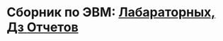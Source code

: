 <h1>
Сборник по ЭВМ: 
<a href ="https://github.com/Lesyalys/Study/tree/main/course%202/%D0%AD%D0%92%D0%9C/%D0%AD%D0%92%D0%9C_%D0%9F%D0%A3_%D0%9B%D0%A0">Лабараторных, 
<a href ="https://github.com/Lesyalys/Study/tree/main/course%202/%D0%AD%D0%92%D0%9C/%D0%94%D0%97">Дз
<a href ="https://github.com/Lesyalys/Study/tree/main/course%202/%D0%AD%D0%92%D0%9C/%D0%9E%D1%82%D1%87%D0%B5%D1%82%D1%8B">Отчетов
</h1>
